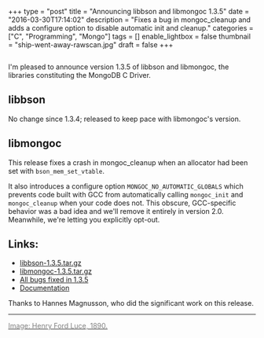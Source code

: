 +++
type = "post"
title = "Announcing libbson and libmongoc 1.3.5"
date = "2016-03-30T17:14:02"
description = "Fixes a bug in mongoc_cleanup and adds a configure option to disable automatic init and cleanup."
categories = ["C", "Programming", "Mongo"]
tags = []
enable_lightbox = false
thumbnail = "ship-went-away-rawscan.jpg"
draft = false
+++

<p><img alt="" src="ship-went-away-rawscan.jpg" /></p>
<p>I'm pleased to announce version 1.3.5 of libbson and libmongoc, the libraries
constituting the MongoDB C Driver.</p>
<h2 id="libbson">libbson</h2>
<p>No change since 1.3.4; released to keep pace with libmongoc's version.</p>
<h2 id="libmongoc">libmongoc</h2>
<p>This release fixes a crash
in mongoc_cleanup when an allocator had been set with <code>bson_mem_set_vtable</code>.</p>
<p>It also
introduces a configure option <code>MONGOC_NO_AUTOMATIC_GLOBALS</code> which prevents code
built with GCC from automatically calling <code>mongoc_init</code> and <code>mongoc_cleanup</code> when
your code does not. This obscure, GCC-specific behavior was a bad idea and we'll remove it entirely in version 2.0. Meanwhile, we're letting you explicitly opt-out.</p>
<h2 id="links">Links:</h2>
<ul>
<li><a href="https://github.com/mongodb/libbson/releases/download/1.3.5/libbson-1.3.5.tar.gz">libbson-1.3.5.tar.gz</a></li>
<li><a href="https://github.com/mongodb/mongo-c-driver/releases/download/1.3.5/mongo-c-driver-1.3.5.tar.gz">libmongoc-1.3.5.tar.gz</a></li>
<li><a href="https://jira.mongodb.org/issues/?jql=project%20%3D%20CDRIVER%20AND%20fixVersion%20%3D%201.3.5%20ORDER%20BY%20due%20ASC%2C%20priority%20DESC%2C%20created%20ASC">All bugs fixed in 1.3.5</a></li>
<li><a href="https://api.mongodb.org/c/">Documentation</a></li>
</ul>
<p>Thanks to Hannes Magnusson, who did the significant work on this release.</p>
<hr />
<p><a href="http://www.oldbookillustrations.com/illustrations/ship-went-away/"><span style="color: gray">Image: Henry Ford Luce, 1890.</span></a></p>
    